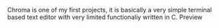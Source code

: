 Chroma is one of my first projects, it is basically a very simple terminal based text editor with very limited functionaliy written in C.
Preview
